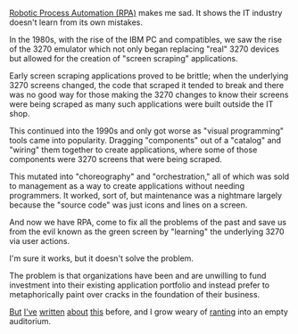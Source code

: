 [Robotic Process Automation (RPA)](https://en.wikipedia.org/wiki/Robotic_process_automation) makes me sad.  It shows the IT industry doesn't learn from its own mistakes.

In the 1980s, with the rise of the IBM PC and compatibles, we saw the rise of the 3270 emulator which not only began replacing "real" 3270 devices but allowed for the creation of "screen scraping" applications.

Early screen scraping applications proved to be brittle; when the underlying 3270 screens changed, the code that scraped it tended to break and there was no good way for those making the 3270 changes to know their screens were being scraped as many such applications were built outside the IT shop.

This continued into the 1990s and only got worse as "visual programming" tools came into popularity.  Dragging "components" out of a "catalog" and "wiring" them together to create applications, where some of those components were 3270 screens that were being scraped.

This mutated into "choreography" and "orchestration," all of which was sold to management as a way to create applications without needing programmers.  It worked, sort of, but maintenance was a nightmare largely because the "source code" was just icons and lines on a screen.

And now we have RPA, come to fix all the problems of the past and save us from the evil known as the green screen by "learning" the underlying 3270 via user actions.

I'm sure it works, but it doesn't solve the problem.

The problem is that organizations have been and are unwilling to fund investment into their existing application portfolio and instead prefer to metaphorically paint over cracks in the foundation of their business.

[But](https://github.com/cschneid-the-elder/rants/blob/master/modernization-and-its-discontents-001.md) [I've](https://github.com/cschneid-the-elder/rants/blob/master/modernization-and-its-discontents-002.md) [written](https://github.com/cschneid-the-elder/rants/blob/master/modernization-and-its-discontents-003.md) [about](https://github.com/cschneid-the-elder/rants/blob/master/modernization-and-its-discontents-004.md) [this](https://github.com/cschneid-the-elder/rants/blob/master/modernization-and-its-discontents-005.md) before, and I grow weary of [ranting](https://github.com/cschneid-the-elder/rants) into an empty auditorium.
